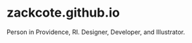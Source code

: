 zackcote.github.io
==================

Person in Providence, RI. Designer, Developer, and Illustrator.

